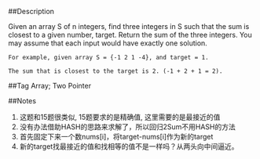 ##Description

Given an array S of n integers, find three integers in S such that the sum is closest to a given number, target. Return the sum of the three integers. You may assume that each input would have exactly one solution.

    For example, given array S = {-1 2 1 -4}, and target = 1.

    The sum that is closest to the target is 2. (-1 + 2 + 1 = 2).

##Tag
Array; Two Pointer

##Notes
1. 这题和15题很类似, 15题要求的是精确值, 这里需要的是最接近的值
2. 没有办法借助HASH的思路来求解了，所以回归2Sum不用HASH的方法
3. 首先固定下来一个数nums[i]，将target-nums[i]作为新的target
4. 新的target找最接近的值和找相等的值不是一样吗？从两头向中间逼近。
